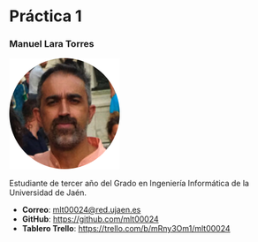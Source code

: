 # Práctica 1

### Manuel Lara Torres
<img src='/vrivas-2022.png' width='200px'>

Estudiante de tercer año del Grado en Ingeniería Informática de la Universidad de Jaén.
* **Correo**: mlt00024@red.ujaen.es
* **GitHub**: https://github.com/mlt00024
* **Tablero Trello**: https://trello.com/b/mRny3Om1/mlt00024

